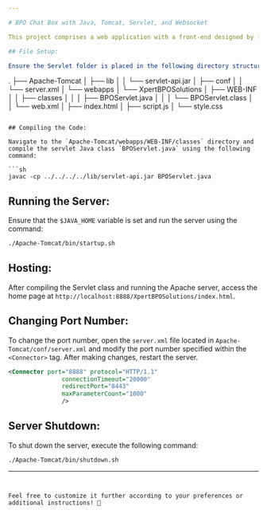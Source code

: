 ```yaml
---

# BPO Chat Box with Java, Tomcat, Servlet, and Websocket

This project comprises a web application with a front-end designed by [Binary-Shade](https://github.com/Binary-Shade) and a back-end developed by [IN4111](https://github.com/IN4111).

## File Setup:

Ensure the Servlet folder is placed in the following directory structure:

```
.
├── Apache-Tomcat
│   ├── lib
│   │   └── servlet-api.jar
│   ├── conf
│   │   └── server.xml
│   └── webapps
│       └── XpertBPOSolutions
│           ├── WEB-INF
│           │   ├── classes
│           │   │   ├── BPOServlet.java
│           │   │   └── BPOServlet.class
│           │   └── web.xml
│           ├── index.html
│           ├── script.js
│           └── style.css  
```

## Compiling the Code:

Navigate to the `Apache-Tomcat/webapps/WEB-INF/classes` directory and compile the servlet Java class `BPOServlet.java` using the following command:

```sh
javac -cp ../../../../lib/servlet-api.jar BPOServlet.java
```

## Running the Server:

Ensure that the `$JAVA_HOME` variable is set and run the server using the command:

```sh
./Apache-Tomcat/bin/startup.sh
```

## Hosting:

After compiling the Servlet class and running the Apache server, access the home page at `http://localhost:8888/XpertBPOSolutions/index.html`.

## Changing Port Number:

To change the port number, open the `server.xml` file located in `Apache-Tomcat/conf/server.xml` and modify the port number specified within the `<Connector>` tag. After making changes, restart the server.

```xml
<Connector port="8888" protocol="HTTP/1.1"
               connectionTimeout="20000"
               redirectPort="8443"
               maxParameterCount="1000"
               />
```

## Server Shutdown:

To shut down the server, execute the following command:

```sh
./Apache-Tomcat/bin/shutdown.sh
```

---
```


Feel free to customize it further according to your preferences or additional instructions! 🚀